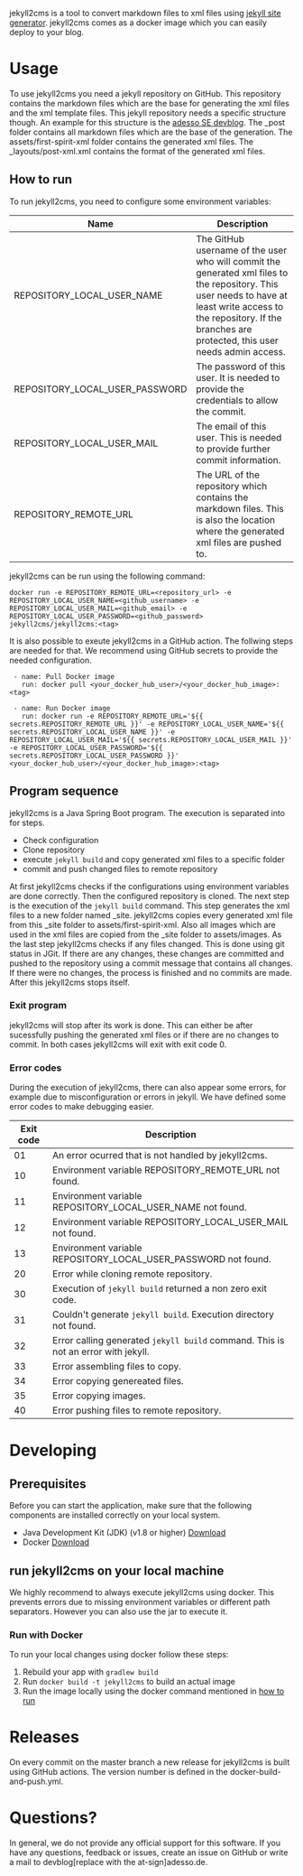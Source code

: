 jekyll2cms is a tool to convert markdown files to xml files using [jekyll site generator](https://jekyllrb.com/). jekyll2cms comes as a docker image which you can easily deploy to your blog.

# Usage

To use jekyll2cms you need a jekyll repository on GitHub.
This repository contains the markdown files which are the base for generating the xml files and the xml template files.
This jekyll repository needs a specific structure though.
An example for this structure is the [adesso SE devblog](https://github.com/adessoAG/devblog).
The _post folder contains all markdown files which are the base of the generation.
The assets/first-spirit-xml folder contains the generated xml files.
The _layouts/post-xml.xml contains the format of the generated xml files. 

## How to run

To run jekyll2cms, you need to configure some environment variables:

| Name | Description |
| ------------- | ------------- |
| REPOSITORY_LOCAL_USER_NAME | The GitHub username of the user who will commit the generated xml files to the repository. This user needs to have at least write access to the repository. If the branches are protected, this user needs admin access. |
| REPOSITORY_LOCAL_USER_PASSWORD | The password of this user. It is needed to provide the credentials to allow the commit. |
| REPOSITORY_LOCAL_USER_MAIL | The email of this user. This is needed to provide further commit information. |
| REPOSITORY_REMOTE_URL | The URL of the repository which contains the markdown files. This is also the location where the generated xml files are pushed to. |

jekyll2cms can be run using the following command:

```
docker run -e REPOSITORY_REMOTE_URL=<repository_url> -e REPOSITORY_LOCAL_USER_NAME=<github_username> -e REPOSITORY_LOCAL_USER_MAIL=<github_email> -e REPOSITORY_LOCAL_USER_PASSWORD=<github_password> jekyll2cms/jekyll2cms:<tag>
```

It is also possible to exeute jekyll2cms in a GitHub action. The follwing steps are needed for that. We recommend using GitHub secrets to provide the needed configuration.

```
 - name: Pull Docker image
   run: docker pull <your_docker_hub_user>/<your_docker_hub_image>:<tag>

 - name: Run Docker image
   run: docker run -e REPOSITORY_REMOTE_URL='${{ secrets.REPOSITORY_REMOTE_URL }}' -e REPOSITORY_LOCAL_USER_NAME='${{ secrets.REPOSITORY_LOCAL_USER_NAME }}' -e REPOSITORY_LOCAL_USER_MAIL='${{ secrets.REPOSITORY_LOCAL_USER_MAIL }}' -e REPOSITORY_LOCAL_USER_PASSWORD='${{ secrets.REPOSITORY_LOCAL_USER_PASSWORD }}' <your_docker_hub_user>/<your_docker_hub_image>:<tag>
```

## Program sequence

jekyll2cms is a Java Spring Boot program. The execution is separated into for steps.

* Check configuration
* Clone repository
* execute `jekyll build` and copy generated xml files to a specific folder 
* commit and push changed files to remote repository

At first jekyll2cms checks if the configurations using environment variables are done correctly.
Then the configured repository is cloned.
The next step is the execution of the `jekyll build` command. 
This step generates the xml files to a new folder named _site.
jekyll2cms copies every generated xml file from this _site folder to assets/first-spirit-xml.
Also all images which are used in the xml files are copied from the _site folder to assets/images.
As the last step jekyll2cms checks if any files changed.
This is done using git status in JGit.
If there are any changes, these changes are committed and pushed to the repository using a commit message that contains all changes.
If there were no changes, the process is finished and no commits are made.
After this jekyll2cms stops itself.

### Exit program

jekyll2cms will stop after its work is done. This can either be after sucessfully pushing the generated xml files or if there are no changes to commit. In both cases jekyll2cms will exit with exit code 0.

### Error codes

During the execution of jekyll2cms, there can also appear some errors, for example due to misconfiguration or errors in jekyll. We have defined some error codes to make debugging easier. 

| Exit code | Description |
| ------------- | ------------- |
| 01 | An error ocurred that is not handled by jekyll2cms. |
| 10 | Environment variable REPOSITORY_REMOTE_URL not found. |
| 11 | Environment variable REPOSITORY_LOCAL_USER_NAME not found. |
| 12 | Environment variable REPOSITORY_LOCAL_USER_MAIL not found. |
| 13 | Environment variable REPOSITORY_LOCAL_USER_PASSWORD not found. |
| 20 | Error while cloning remote repository. |
| 30 | Execution of `jekyll build` returned a non zero exit code. |
| 31 | Couldn't generate `jekyll build`. Execution directory not found. |
| 32 | Error calling generated `jekyll build` command. This is not an error with jekyll. |
| 33 | Error assembling files to copy. |
| 34 | Error copying genereated files. |
| 35 | Error copying images. |
| 40 | Error pushing files to remote repository. |


# Developing

## Prerequisites

Before you can start the application, make sure that the following components are installed correctly on your local system.

* Java Development Kit (JDK) (v1.8 or higher) [Download](http://www.oracle.com/technetwork/java/javase/downloads/index.html)
* Docker [Download](https://www.docker.com/get-started)

## run jekyll2cms on your local machine

We highly recommend to always execute jekyll2cms using docker. This prevents errors due to missing environment variables or different path separators. However you can also use the jar to execute it. 

### Run with Docker
To run your local changes using docker follow these steps:

1. Rebuild your app with `gradlew build`
2. Run `docker build -t jekyll2cms` to build an actual image
3. Run the image locally using the docker command mentioned in [how to run](#how-to-run)

# Releases
On every commit on the master branch a new release for jekyll2cms is built using GitHub actions.
The version number is defined in the docker-build-and-push.yml. 

# Questions?
In general, we do not provide any official support for this software. If you have any questions, feedback or issues, create an issue on GitHub or write a mail to devblog[replace with the at-sign]adesso.de. 
